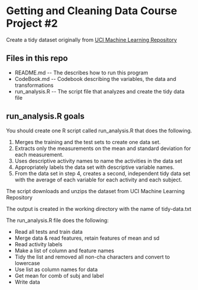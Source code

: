 # Getting and Cleaning Data Course Project #2

Create a tidy dataset originally from [UCI Machine Learning Repository](http://archive.ics.uci.edu/ml/datasets/Human+Activity+Recognition+Using+Smartphones)

## Files in this repo
* README.md -- The describes how to run this program
* CodeBook.md -- Codebook describing the variables, the data and transformations
* run_analysis.R -- The script file that analyzes and create the tidy data file

## run_analysis.R goals
You should create one R script called run_analysis.R that does the following.
1. Merges the training and the test sets to create one data set.
2. Extracts only the measurements on the mean and standard deviation for each measurement.
3. Uses descriptive activity names to name the activities in the data set
4. Appropriately labels the data set with descriptive variable names.
5. From the data set in step 4, creates a second, independent tidy data set with the average of each variable for each activity and each subject.


The script downloads and unzips the dataset from UCI Machine Learning Repository

The output is created in the working directory with the name of tidy-data.txt

The run_analysis.R file does the following:

* Read all tests and train data
* Merge data & read features, retain features of mean and sd
* Read activity labels
* Make a list of column and feature names
* Tidy the list and removed all non-cha characters and convert to lowercase
* Use list as column names for data
* Get mean for comb of subj and label
* Write data
